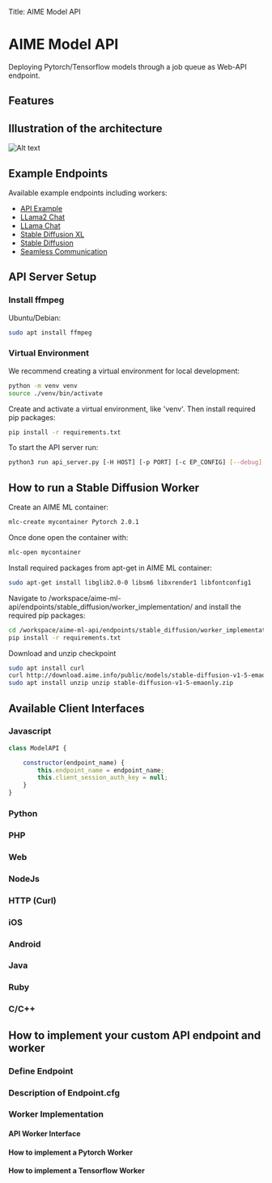 Title: AIME Model API

# AIME Model API

Deploying Pytorch/Tensorflow models through a job queue as Web-API endpoint. 

## Features

## Illustration of the architecture

![Alt text](./doc/images/image.jpg "title")


## Example Endpoints

Available example endpoints including workers:

* [API Example](/example_api/index.html)
* [LLama2 Chat](/llama2_chat.html)
* [LLama Chat](/llama_chat.html)
* [Stable Diffusion XL](/sdxl-txt2img/)
* [Stable Diffusion](/stable_diffusion_txt2img.html)
* [Seamless Communication](/sc-m4tv2/)


## API Server Setup

### Install ffmpeg

Ubuntu/Debian:

```bash
sudo apt install ffmpeg
```

### Virtual Environment

We recommend creating a virtual environment for local development:
```bash
python -m venv venv
source ./venv/bin/activate
```

Create and activate a virtual environment, like 'venv'. Then install required pip packages:

```bash
pip install -r requirements.txt
```

To start the API server run:

```bash
python3 run api_server.py [-H HOST] [-p PORT] [-c EP_CONFIG] [--debug]
```


## How to run a Stable Diffusion Worker

Create an AIME ML container:

```bash
mlc-create mycontainer Pytorch 2.0.1
```

Once done open the container with:

```bash
mlc-open mycontainer
```

Install required packages from apt-get in AIME ML container:
```bash
sudo apt-get install libglib2.0-0 libsm6 libxrender1 libfontconfig1
```
Navigate to /workspace/aime-ml-api/endpoints/stable_diffusion/worker_implementation/ and install the required pip packages:
```bash
cd /workspace/aime-ml-api/endpoints/stable_diffusion/worker_implementation/
pip install -r requirements.txt
```
Download and unzip checkpoint
```bash
sudo apt install curl
curl http://download.aime.info/public/models/stable-diffusion-v1-5-emaonly.zip
sudo apt install unzip unzip stable-diffusion-v1-5-emaonly.zip
```


## Available Client Interfaces

### Javascript

```js
class ModelAPI {

	constructor(endpoint_name) {
	    this.endpoint_name = endpoint_name;
	    this.client_session_auth_key = null;
	}
}
```

### Python

### PHP

### Web

### NodeJs

### HTTP (Curl)

### iOS

### Android

### Java

### Ruby

### C/C++


## How to implement your custom API endpoint and worker

### Define Endpoint

### Description of Endpoint.cfg

### Worker Implementation

#### API Worker Interface

#### How to implement a Pytorch Worker

#### How to implement a Tensorflow Worker
